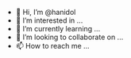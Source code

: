 - 👋 Hi, I’m @hanidol
- 👀 I’m interested in ...
- 🌱 I’m currently learning ...
- 💞️ I’m looking to collaborate on ...
- 📫 How to reach me ...

<!---
Repository with mainly educational level projects to show how to use GNU/Linux in control applications.

Real-time detction plate 
--->
